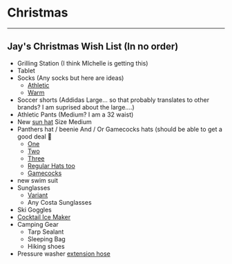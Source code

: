 # Christmas

---

## Jay's Christmas Wish List (In no order)

- Grilling Station (I think MIchelle is getting this) 
- Tablet
- Socks (Any socks but here are ideas)
  - [Athletic](https://www.amazon.com/gp/product/B083NDCLZZ/ref=ppx_yo_dt_b_search_asin_title?ie=UTF8&psc=1)
  - [Warm](https://www.amazon.com/gp/product/B01INNMQ98/ref=ppx_yo_dt_b_search_asin_title?ie=UTF8&psc=1)
- Soccer shorts (Addidas Large... so that probably translates to other brands? I am suprised about the large....)
- Athletic Pants (Medium? I am a 32 waist)
- New [sun hat](https://www.amazon.com/Dorfman-Pacific-Safari-Fossil-Large/dp/B001AF170G/ref=sr_1_14?dchild=1&keywords=dorfman%2Bpacific%2Bhats%2Bfor%2Bmen&qid=1605793675&sr=8-14&th=1&psc=1) Size Medium
- Panthers hat / beenie And / Or Gamecocks hats (should be able to get a good deal :rofl:
  - [One](https://www.amazon.com/New-Era-Carolina-Panthers-Beanie/dp/B01H4I6C34/ref=sr_1_124?crid=DD9C17XT0H90&dchild=1&keywords=panthers+beanie&qid=1605717784&sprefix=panthers+beanie%2Caps%2C164&sr=8-124)
  - [Two](https://www.nflshop.com/carolina-panthers/mens-carolina-panthers-new-era-blue-2017-sideline-official-sport-knit-hat/t-36268024+p-3574047718902+z-9-3317699027?_ref=p-DLP:m-GRID:i-r9c0:po-27)
  - [Three](https://www.nflshop.com/carolina-panthers/mens-carolina-panthers-new-era-blue-jake-striped-cuffed-knit-hat-with-pom/t-47266879+p-2562956560853+z-9-1637165679?_ref=p-DLP:m-GRID:i-r14c2:po-44)
  - [Regular Hats too](https://www.amazon.com/OTS-Carolina-Panthers-Challenger-Adjustable/dp/B07CK1V1T3/ref=sr_1_18?crid=2YFENNBVBYG9J&dchild=1&keywords=panthers+hat&qid=1605718572&sprefix=panthers+hat%2Caps%2C163&sr=8-18)
  - [Gamecocks](https://www.amazon.com/ZHATS-Carolina-Gamecocks-Cuffed-Football/dp/B06W2KQKSH/ref=sr_1_15?dchild=1&keywords=gamecocks+knit+hat&qid=1605793889&sr=8-15)
- new swim suit
- Sunglasses
  - [Variant](https://www.amazon.com/Optic-Nerve-Variant-Sunglasses-Frame/dp/B06X9ZXD84/ref=sr_1_9?crid=1SBOTURABQP5B&dchild=1&keywords=optic+nerve+variant+sunglasses&qid=1605717571&sprefix=optic+nerve+variant%2Caps%2C149&sr=8-9) 
  - Any Costa Sunglasses
- Ski Goggles 
- [Cocktail Ice Maker](https://www.amazon.com/glacio-Trays-Silicone-Combo-Molds/dp/B07L9J3DKC/ref=sr_1_2_sspa?crid=1TQQAMS7E48XC&dchild=1&keywords=round+ice+cube+mold&qid=1605717139&sprefix=round+ice%2Caps%2C169&sr=8-2-spons&psc=1&spLa=ZW5jcnlwdGVkUXVhbGlmaWVyPUEzSFJMQ1lJODlCRlpOJmVuY3J5cHRlZElkPUEwOTg0MzI1MzBUNUZCOTBCUjIwWSZlbmNyeXB0ZWRBZElkPUEwNjM5ODg2MzhENkZNRjhaTTFOQiZ3aWRnZXROYW1lPXNwX2F0ZiZhY3Rpb249Y2xpY2tSZWRpcmVjdCZkb05vdExvZ0NsaWNrPXRydWU=)
- Camping Gear
  - Tarp Sealant
  - Sleeping Bag
  - Hiking shoes
- Pressure washer [extension hose](https://www.amazon.com/YAMATIC-Resistant-Pressure-Replacement-Craftsman/dp/B07HLPGWL7/ref=sr_1_1_sspa?dchild=1&keywords=pressure+washer+hose&qid=1605793985&sr=8-1-spons&psc=1&spLa=ZW5jcnlwdGVkUXVhbGlmaWVyPUFTUkNXRjZQUEI3OEgmZW5jcnlwdGVkSWQ9QTA5NDgxOTEzVlBPNjhOSU1IME9WJmVuY3J5cHRlZEFkSWQ9QTAzNjI0ODIyNTJES0kxMk9MUEhCJndpZGdldE5hbWU9c3BfYXRmJmFjdGlvbj1jbGlja1JlZGlyZWN0JmRvTm90TG9nQ2xpY2s9dHJ1ZQ==)
